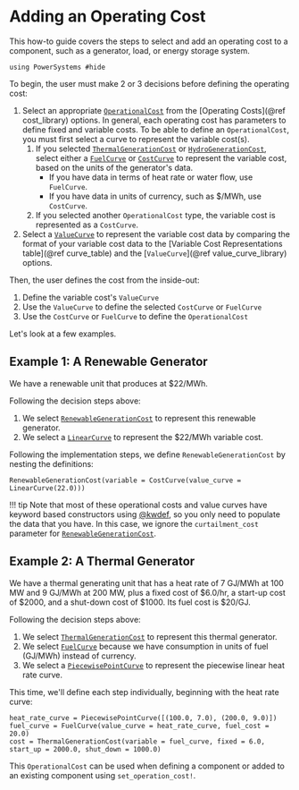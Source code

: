 # Adding an Operating Cost

This how-to guide covers the steps to select and add an operating cost to a component,
such as a generator, load, or energy storage system.

```@setup costcurve
using PowerSystems #hide
```

To begin, the user must make 2 or 3 decisions before defining the operating cost:
1. Select an appropriate [`OperationalCost`](@ref) from the [Operating Costs](@ref cost_library) options. 
  In general, each operating cost has parameters to define fixed and variable costs. To be able to define an
  `OperationalCost`, you must first select a curve to represent the variable cost(s).
    1. If you selected [`ThermalGenerationCost`](@ref) or [`HydroGenerationCost`](@ref),
      select either a [`FuelCurve`](@ref) or [`CostCurve`](@ref) to represent the variable
      cost, based on the units of the generator's data.
        - If you have data in terms of heat rate or water flow, use `FuelCurve`.
        - If you have data in units of currency, such as \$/MWh, use `CostCurve`. 
    2. If you selected another `OperationalCost` type, the variable cost is represented
      as a `CostCurve`.
2. Select a [`ValueCurve`](@ref) to represent the variable cost data by comparing the format of
  your variable cost data to the [Variable Cost Representations table](@ref curve_table) and the
  [`ValueCurve`](@ref value_curve_library) options.


Then, the user defines the cost from the inside-out:
  1. Define the variable cost's `ValueCurve`
  2. Use the `ValueCurve` to define the selected `CostCurve` or `FuelCurve`
  3. Use the `CostCurve` or `FuelCurve` to define the `OperationalCost`

Let's look at a few examples. 

## Example 1: A Renewable Generator

We have a renewable unit that produces at \$22/MWh. 

Following the decision steps above:
1. We select [`RenewableGenerationCost`](@ref) to represent this renewable generator.
2. We select a [`LinearCurve`](@ref) to represent the \$22/MWh variable cost.

Following the implementation steps, we define `RenewableGenerationCost` by nesting the definitions:
```@repl costcurve
RenewableGenerationCost(variable = CostCurve(value_curve = LinearCurve(22.0)))
```

!!! tip
    Note that most of these operational costs and value curves have keyword based
    constructors using [@kwdef](https://docs.julialang.org/en/v1.9-dev/base/base/#Base.@kwdef),
    so you only need to populate the data that you have. In this case, we ignore the
    `curtailment_cost` parameter for [`RenewableGenerationCost`](@ref).

## Example 2: A Thermal Generator

We have a thermal generating unit that has a heat rate of 7 GJ/MWh at 100 MW and 9 GJ/MWh at
200 MW, plus a fixed cost of \$6.0/hr, a start-up cost of \$2000, and a shut-down cost of
\$1000. Its fuel cost is \$20/GJ.

Following the decision steps above:
1. We select [`ThermalGenerationCost`](@ref) to represent this thermal generator.
2. We select [`FuelCurve`](@ref) because we have consumption in units of fuel (GJ/MWh)
  instead of currency.
3. We select a [`PiecewisePointCurve`](@ref) to represent the piecewise linear heat rate
  curve.

This time, we'll define each step individually, beginning with the heat rate curve:
```@repl costcurve
heat_rate_curve = PiecewisePointCurve([(100.0, 7.0), (200.0, 9.0)])
fuel_curve = FuelCurve(value_curve = heat_rate_curve, fuel_cost = 20.0)
cost = ThermalGenerationCost(variable = fuel_curve, fixed = 6.0, start_up = 2000.0, shut_down = 1000.0)
```
This `OperationalCost` can be used when defining a component or added to an existing component using
`set_operation_cost!`.